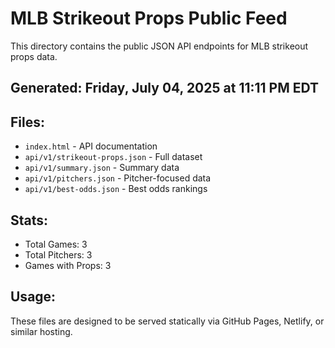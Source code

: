 # MLB Strikeout Props Public Feed

This directory contains the public JSON API endpoints for MLB strikeout props data.

## Generated: Friday, July 04, 2025 at 11:11 PM EDT

## Files:
- `index.html` - API documentation
- `api/v1/strikeout-props.json` - Full dataset
- `api/v1/summary.json` - Summary data
- `api/v1/pitchers.json` - Pitcher-focused data  
- `api/v1/best-odds.json` - Best odds rankings

## Stats:
- Total Games: 3
- Total Pitchers: 3
- Games with Props: 3

## Usage:
These files are designed to be served statically via GitHub Pages, Netlify, or similar hosting.
